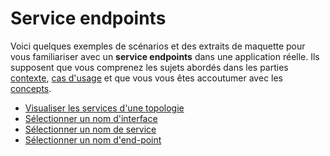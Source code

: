 # Service endpoints

Voici quelques exemples de scénarios et des extraits de maquette pour vous familiariser avec un **service endpoints** dans une application réelle. Ils supposent que vous comprenez les sujets abordés dans les parties [contexte](../../contexte/), [cas d'usage](../../cas-dusage.md) et que vous vous êtes accoutumer avec les [concepts](../concepts.md).

* [Visualiser les services d'une topologie](visualiser-les-services-dune-topologie.md)
* [Sélectionner un nom d'interface](selectionner-un-nom-dinterface.md)
* [Sélectionner un nom de service](selectionner-un-nom-de-service.md)
* [Sélectionner un nom d'end-point](selectionner-un-nom-dend-point.md)



